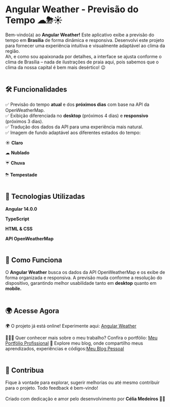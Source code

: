 # Angular Weather - Previsão do Tempo ☁⛈☀️

Bem-vindo(a) ao **Angular Weather!**
Este aplicativo exibe a previsão do tempo em **Brasília** de forma dinâmica e responsiva. Desenvolvi este projeto para fornecer uma experiência intuitiva e visualmente adaptável ao clima da região.
<br>
Ah, e como sou apaixonada por detalhes, a interface se ajusta conforme o clima de Brasília – nada de ilustrações de praia aqui, pois sabemos que o clima da nossa capital é bem mais desértico! 😉
<br><br>

## 🛠️ Funcionalidades

✅ Previsão do tempo **atual** e dos **próximos dias** com base na API da OpenWeatherMap.<br>
✅ Exibição diferenciada no **desktop** (próximos 4 dias) e **responsivo** (próximos 3 dias).<br>
✅ Tradução dos dados da API para uma experiência mais natural.<br>
✅ Imagem de fundo adaptável aos diferentes estados do tempo:<br>

☀️ **Claro**<br>

☁ **Nublado**<br>

☔️ **Chuva**<br>

⛈ **Tempestade**
<br><br>

## 🚀 Tecnologias Utilizadas

**Angular 14.0.0**<br>

**TypeScript**<br>

**HTML & CSS**<br>

**API OpenWeatherMap**
<br><br>

## 🔄 Como Funciona

O **Angular Weather** busca os dados da API OpenWeatherMap e os exibe de forma organizada e responsiva. A previsão muda conforme a resolução do dispositivo, garantindo melhor usabilidade tanto em **desktop** quanto em **mobile.**
<br><br>

## 🌍 Acesse Agora

🌍 O projeto já está online! Experimente aqui: [Angular Weather](https://tiexperient-weather.netlify.app/)

👩🏼‍💻 Quer conhecer mais sobre o meu trabalho? Confira o portfólio: [Meu Portfólio Profissional](https://ti-experient.netlify.app/)
📢  Explore meu blog, onde compartilho meus aprendizados, experiências e códigos:[Meu Blog Pessoal](https://tiexperient-blog.netlify.app/) 
<br><br>

## 💪 Contribua

Fique à vontade para explorar, sugerir melhorias ou até mesmo contribuir para o projeto. Todo feedback é bem-vindo!
<br><br>
Criado com dedicação e amor pelo desenvolvimento por **Célia Medeiros** 💛🚀

